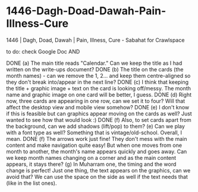 # 1446-Dagh-Doad-Dawah-Pain-Illness-Cure
1446 | Dagh, Doad, Dawah | Pain, Illness, Cure - Sabahat for Crawlspace


to do:
check Google Doc 
AND

DONE (a) The main title reads "Calendar." Can we keep the title as I had written on the write-ups document?
DONE (b) The title on the cards (the month names) - can we remove the 1, 2... and keep them centre-aligned so they don't break into/appear in the next line?
DONE (c) I think that keeping the title + graphic image + text on the card is looking off/messy. The month name and graphic image on one card will be better, I guess.
DONE (d) Right now, three cards are appearing in one row, can we set it to four? Will that affect the desktop view and mobile view somehow? 
DONE (e) I don't know if this is feasible but can graphics appear moving on the cards as well? Just wanted to see how that would look :) 
DONE (f) Also, to set cards apart from the background, can we add shadows (lift/pop) to them?
(e) Can we play with a font type as well? Something that is vintage/old-school. Overall, I mean. 
DONE (f) The arrows work just fine! They don't mess with the main content and make navigation quite easy! But when one moves from one month to another, the month's name appears quickly and goes away. Can we keep month names changing on a corner and as the main content appears, it stays there? 
(g) In Muharram one, the timing and the word change is perfect! Just one thing, the text appears on the graphics, can we avoid that? We can use the space on the side as well if the text needs that (like in the list ones). 
